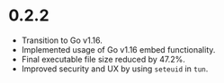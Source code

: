 # 0.2.2

- Transition to Go v1.16.
- Implemented usage of Go v1.16 embed functionality.
- Final executable file size reduced by 47.2%.
- Improved security and UX by using `seteuid` in `tun`.

